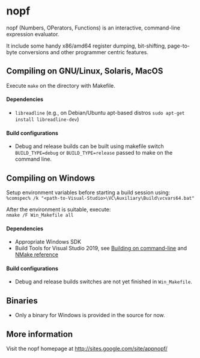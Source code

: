 # nopf

nopf (Numbers, OPerators, Functions) is an interactive, command-line expression evaluator.

It include some handy x86/amd64 register dumping, bit-shifting, page-to-byte conversions and other programmer centric features.

## Compiling on GNU/Linux, Solaris, MacOS
Execute `make` on the directory with Makefile.

#### Dependencies
* `libreadline` (e.g., on Debian/Ubuntu apt-based distros `sudo apt-get install libreadline-dev`)

#### Build configurations
* Debug and release builds can be built using makefile switch `BUILD_TYPE=debug` or `BUILD_TYPE=release` passed to make on the command line.

## Compiling on Windows
Setup environment variables before starting a build session using:  
`%comspec% /k "<path-to-Visual-Studio>\VC\Auxiliary\Build\vcvars64.bat"`

After the environment is suitable, execute:  
`nmake /F Win_Makefile all`

#### Dependencies
* Appropriate Windows SDK
* Build Tools for Visual Studio 2019, see [Building on command-line](https://docs.microsoft.com/en-us/cpp/build/building-on-the-command-line?view=vs-2019) and [NMake reference](https://docs.microsoft.com/en-us/cpp/build/reference/nmake-reference?view=vs-2019)

#### Build configurations
* Debug and release builds switches are not yet finished in `Win_Makefile`.

## Binaries
* Only a binary for Windows is provided in the source for now.

## More information
Visit the nopf homepage at http://sites.google.com/site/appnopf/
